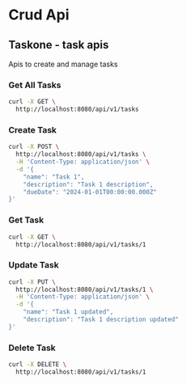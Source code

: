 # Crud Api

## Taskone - task apis
Apis to create and manage tasks

### Get All Tasks
```bash
curl -X GET \
  http://localhost:8080/api/v1/tasks
```

### Create Task
```bash
curl -X POST \
  http://localhost:8080/api/v1/tasks \
  -H 'Content-Type: application/json' \
  -d '{
    "name": "Task 1",
    "description": "Task 1 description",
    "dueDate": "2024-01-01T00:00:00.000Z"
}'
```

### Get Task
```bash
curl -X GET \
  http://localhost:8080/api/v1/tasks/1
```

### Update Task
```bash
curl -X PUT \
  http://localhost:8080/api/v1/tasks/1 \
  -H 'Content-Type: application/json' \
  -d '{
    "name": "Task 1 updated",
    "description": "Task 1 description updated"
}'
```

### Delete Task
```bash
curl -X DELETE \
  http://localhost:8080/api/v1/tasks/1
```


